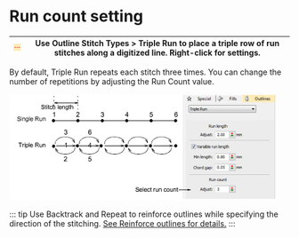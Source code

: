 # Run count setting

| ![TripleOutline00018.png](assets/TripleOutline00018.png) | Use Outline Stitch Types > Triple Run to place a triple row of run stitches along a digitized line. Right-click for settings. |
| -------------------------------------------------------- | ----------------------------------------------------------------------------------------------------------------------------- |

By default, Triple Run repeats each stitch three times. You can change the number of repetitions by adjusting the Run Count value.

![stitches00019.png](assets/stitches00019.png)

::: tip
Use Backtrack and Repeat to reinforce outlines while specifying the direction of the stitching. [See Reinforce outlines for details.](../../Quality/quality/Reinforce_outlines)
:::
